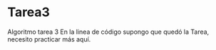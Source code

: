 # Tarea3
Algoritmo tarea 3
En la linea de código supongo que quedó la Tarea, necesito practicar más aquí.
